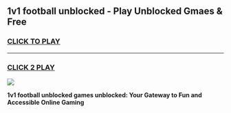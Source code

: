 
## 1v1 football unblocked - Play Unblocked Gmaes & Free
<h3>
<a href="https://news.freeplayer.one?title=1v1_football_unblocked&ref=16F">CLICK TO PLAY</a></h3>
<hr>

<h3>
<a href="https://news.freeplayer.one?title=1v1_football_unblocked&ref=16F">CLICK 2 PLAY</a>
  
</h3>

<a href="https://news.freeplayer.one?title=1v1_football_unblocked&ref=16F/"><img src="https://clearcache.store/games.png"></a>


**1v1 football unblocked games unblocked: Your Gateway to Fun and Accessible Online Gaming**
